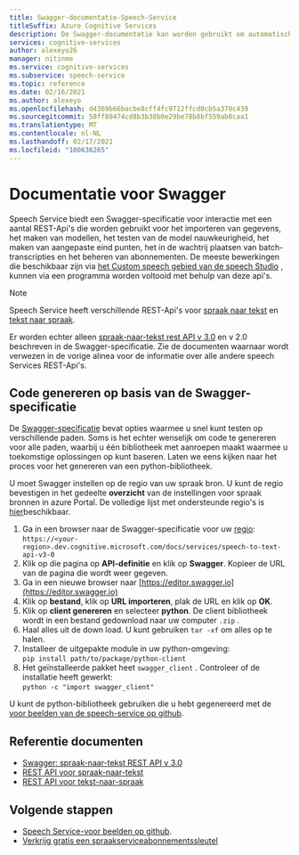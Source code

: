 ```yaml
---
title: Swagger-documentatie-Speech-Service
titleSuffix: Azure Cognitive Services
description: De Swagger-documentatie kan worden gebruikt om automatisch Sdk's te genereren voor een aantal programmeer talen. Alle bewerkingen in onze service worden ondersteund door Swagger
services: cognitive-services
author: alexeyo26
manager: nitinme
ms.service: cognitive-services
ms.subservice: speech-service
ms.topic: reference
ms.date: 02/16/2021
ms.author: alexeyo
ms.openlocfilehash: d4369b66bacbe8cff4fc9712ffcd0cb5a370c439
ms.sourcegitcommit: 58ff80474cd8b3b30b0e29be78b8bf559ab0caa1
ms.translationtype: MT
ms.contentlocale: nl-NL
ms.lasthandoff: 02/17/2021
ms.locfileid: "100636265"
---
```

# <a name="swagger-documentation"></a>Documentatie voor Swagger

Speech Service biedt een Swagger-specificatie voor interactie met een aantal REST-Api's die worden gebruikt voor het importeren van gegevens, het maken van modellen, het testen van de model nauwkeurigheid, het maken van aangepaste eind punten, het in de wachtrij plaatsen van batch-transcripties en het beheren van abonnementen. De meeste bewerkingen die beschikbaar zijn via [het Custom speech gebied van de speech Studio](https://aka.ms/customspeech) , kunnen via een programma worden voltooid met behulp van deze api's.

> [!NOTE]
> Speech Service heeft verschillende REST-Api's voor [spraak naar tekst](rest-speech-to-text.md) en [tekst naar spraak](rest-text-to-speech.md).  
>
> Er worden echter alleen [spraak-naar-tekst rest API v 3.0](rest-speech-to-text.md#speech-to-text-rest-api-v30) en v 2.0 beschreven in de Swagger-specificatie. Zie de documenten waarnaar wordt verwezen in de vorige alinea voor de informatie over alle andere speech Services REST-Api's.

## <a name="generating-code-from-the-swagger-specification"></a>Code genereren op basis van de Swagger-specificatie

De [Swagger-specificatie](https://westus.dev.cognitive.microsoft.com/docs/services/speech-to-text-api-v3-0) bevat opties waarmee u snel kunt testen op verschillende paden. Soms is het echter wenselijk om code te genereren voor alle paden, waarbij u één bibliotheek met aanroepen maakt waarmee u toekomstige oplossingen op kunt baseren. Laten we eens kijken naar het proces voor het genereren van een python-bibliotheek.

U moet Swagger instellen op de regio van uw spraak bron. U kunt de regio bevestigen in het gedeelte **overzicht** van de instellingen voor spraak bronnen in azure Portal. De volledige lijst met ondersteunde regio's is [hier](regions.md#speech-to-text)beschikbaar.

1. Ga in een browser naar de Swagger-specificatie voor uw [regio](regions.md#speech-to-text):  
       `https://<your-region>.dev.cognitive.microsoft.com/docs/services/speech-to-text-api-v3-0`
1. Klik op die pagina op **API-definitie** en klik op **Swagger**. Kopieer de URL van de pagina die wordt weer gegeven.
1. Ga in een nieuwe browser naar [https://editor.swagger.io](https://editor.swagger.io)
1. Klik op **bestand**, klik op **URL importeren**, plak de URL en klik op **OK**.
1. Klik op **client genereren** en selecteer **python**. De client bibliotheek wordt in een bestand gedownload naar uw computer `.zip` .
1. Haal alles uit de down load. U kunt gebruiken `tar -xf` om alles op te halen.
1. Installeer de uitgepakte module in uw python-omgeving:  
      `pip install path/to/package/python-client`
1. Het geïnstalleerde pakket heet `swagger_client` . Controleer of de installatie heeft gewerkt:  
       `python -c "import swagger_client"`

U kunt de python-bibliotheek gebruiken die u hebt gegenereerd met de [voor beelden van de speech-service op github](https://aka.ms/csspeech/samples).

## <a name="reference-documents"></a>Referentie documenten

* [Swagger: spraak-naar-tekst REST API v 3.0](https://westus.dev.cognitive.microsoft.com/docs/services/speech-to-text-api-v3-0)
* [REST API voor spraak-naar-tekst](rest-speech-to-text.md)
* [REST API voor tekst-naar-spraak](rest-text-to-speech.md)

## <a name="next-steps"></a>Volgende stappen

* [Speech Service-voor beelden op github](https://aka.ms/csspeech/samples).
* [Verkrijg gratis een spraakserviceabonnementssleutel](overview.md#try-the-speech-service-for-free)
